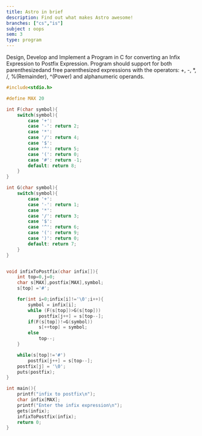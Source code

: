 ```yaml
---
title: Astro in brief
description: Find out what makes Astro awesome!
branches: ["cs","is"]
subject : oops
sem: 3
type: program
---
```


Design, Develop and Implement a Program in C for converting an Infix Expression to Postfix Expression. Program should support for both parenthesizedand free parenthesized expressions with the operators: +, -, *, /, %(Remainder), ^(Power) and alphanumeric operands.

```c
#include<stdio.h>

#define MAX 20

int F(char symbol){
	switch(symbol){
		case '+':
		case '-': return 2;
		case '*':
		case '/': return 4;
		case '$':
		case '^': return 5;
		case '(': return 0;
		case '#': return -1;
		default: return 8;
	}
}

int G(char symbol){
	switch(symbol){
		case '+':
		case '-': return 1;
		case '*':
		case '/': return 3;
		case '$':
		case '^': return 6;
		case '(': return 9;
		case ')': return 0;
		default: return 7;
	}
}


void infixToPostfix(char infix[]){
	int top=0,j=0;
    char s[MAX],postfix[MAX],symbol;
    s[top] ='#';

    for(int i=0;infix[i]!='\0';i++){
        symbol = infix[i];
        while (F(s[top])>G(s[top]))
            postfix[j++] = s[top--];
        if(F(s[top])!=G(symbol))
            s[++top] = symbol;
        else
            top--;
    }

    while(s[top]!='#')
        postfix[j++] = s[top--];
    postfix[j] = '\0';
    puts(postfix);
}

int main(){
    printf("infix to postfix\n");
    char infix[MAX];
    printf("Enter the infix expression\n");
    gets(infix);
    infixToPostfix(infix);
    return 0;
}
```